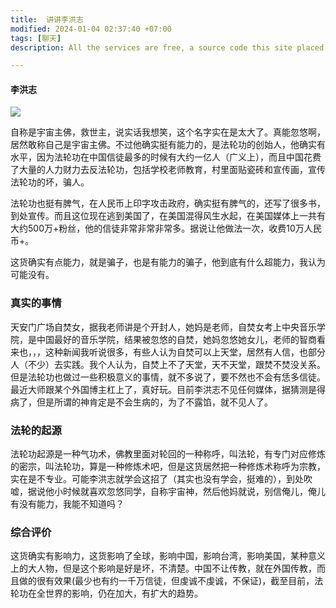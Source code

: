 ```yaml
---
title:  讲讲李洪志
modified: 2024-01-04 02:37:40 +07:00
tags: [聊天]
description: All the services are free, a source code this site placed on github repository and intergration with netlify service, another service that you can use is github page for hosting your own static site.

---
```


####  李洪志

![](https://upload.wikimedia.org/wikipedia/commons/thumb/0/06/Li_Hongzhi_1.jpg/330px-Li_Hongzhi_1.jpg)

自称是宇宙主佛，救世主，说实话我想笑，这个名字实在是太大了。真能忽悠啊，居然敢称自己是宇宙主佛。不过他确实挺有能力的，是法轮功的创始人，他确实有水平，因为法轮功在中国信徒最多的时候有大约一亿人（广义上），而且中国花费了大量的人力财力去反法轮功，包括学校老师教育，村里面贴瓷砖和宣传画，宣传法轮功的坏，骗人。

法轮功也挺有脾气，在人民币上印字攻击政府，确实挺有脾气的，还写了很多书，到处宣传。而且这位现在逃到美国了，在美国混得风生水起，在美国媒体上一共有大约500万+粉丝，他的信徒非常非常非常多。据说让他做法一次，收费10万人民币+。

这货确实有点能力，就是骗子，也是有能力的骗子，他到底有什么超能力，我认为可能没有。

### 真实的事情

天安门广场自焚女，据我老师讲是个开封人，她妈是老师，自焚女考上中央音乐学院，是中国最好的音乐学院，结果被忽悠的自焚，她妈忽悠她女儿，老师的智商看来也，，，这种新闻我听说很多，有些人认为自焚可以上天堂，居然有人信，也部分人（不少）去实践。我个人认为，自焚上不了天堂，天不天堂，跟焚不焚没关系。但是法轮功也做过一些积极意义的事情，就不多说了，要不然也不会有恁多信徒。最近大师跟某个外国博主杠上了，真好玩。目前李洪志不见任何媒体，据猜测是得病了，但是所谓的神肯定是不会生病的，为了不露馅，就不见人了。

### 法轮的起源

法轮功起源是一种气功术，佛教里面对轮回的一种称呼，叫法轮，有专门对应修炼的密宗，叫法轮功，算是一种修炼术吧，但是这货居然把一种修炼术称呼为宗教，实在是不专业。可能李洪志就学会这招了（其实也没有学会，挺难的），到处吹嘘，据说他小时候就喜欢忽悠同学，自称宇宙神，然后他妈就说，别信俺儿，俺儿有没有能力，我能不知道吗？

### 综合评价

这货确实有影响力，这货影响了全球，影响中国，影响台湾，影响美国，某种意义上的大人物，但是这个影响是好是坏，不清楚。中国不让传教，就在外国传教，而且做的很有效果(最少也有约一千万信徒，但虔诚不虔诚，不保证)，截至目前，法轮功在全世界的影响，仍在加大，有扩大的趋势。













